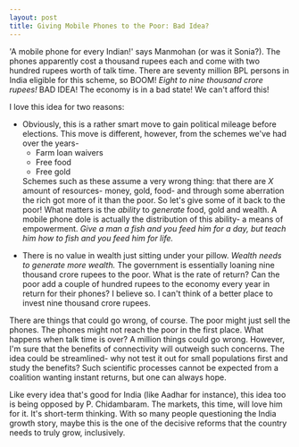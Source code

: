 ```yaml
---
layout: post
title: Giving Mobile Phones to the Poor: Bad Idea?
---
```

'A mobile phone for every Indian!' says Manmohan (or was it Sonia?). The phones apparently cost a thousand rupees each and come with two hundred rupees worth of talk time. There are seventy million BPL persons in India eligible for this scheme, so BOOM! <em >Eight to nine thousand crore rupees!</em> BAD IDEA! The economy is in a bad state! We can't afford this!

I love this idea for two reasons:
<ul >
	<li >Obviously, this is a rather smart move to gain political mileage before elections. This move is different, however, from the schemes we've had over the years-
<ul >
	<li >Farm loan waivers</li>
	<li >Free food</li>
	<li >Free gold</li>
</ul>
Schemes such as these assume a very wrong thing: that there are <em >X</em> amount of resources- money, gold, food- and through some aberration the rich got more of it than the poor. So let's give some of it back to the poor!
What matters is the <em >ability</em> to <em >generate </em>food, gold and wealth. A mobile phone dole is actually the distribution of this ability- a means of empowerment. <em >Give a man a fish and you feed him for a day, but teach him how to fish and you feed him for life.</em></li>
</ul>
<ul >
	<li >There is no value in wealth just sitting under your pillow. <em >Wealth needs to generate more wealth.</em> The government is essentially loaning nine thousand crore rupees to the poor. What is the rate of return? Can the poor add a couple of hundred rupees to the economy every year in return for their phones? I believe so. I can't think of a better place to invest nine thousand crore rupees.</li>
</ul>
There are things that could go wrong, of course. The poor might just sell the phones. The phones might not reach the poor in the first place. What happens when talk time is over? A million things could go wrong. However, I'm sure that the benefits of connectivity will outweigh such concerns. The idea could be streamlined- why not test it out for small populations first and study the benefits? Such scientific processes cannot be expected from a coalition wanting instant returns, but one can always hope.

Like every idea that's good for India (like Aadhar for instance), this idea too is being opposed by P. Chidambaram. The markets, this time, will love him for it. It's short-term thinking. With so many people questioning the India growth story, maybe this is the one of the decisive reforms that the country needs to truly grow, inclusively.